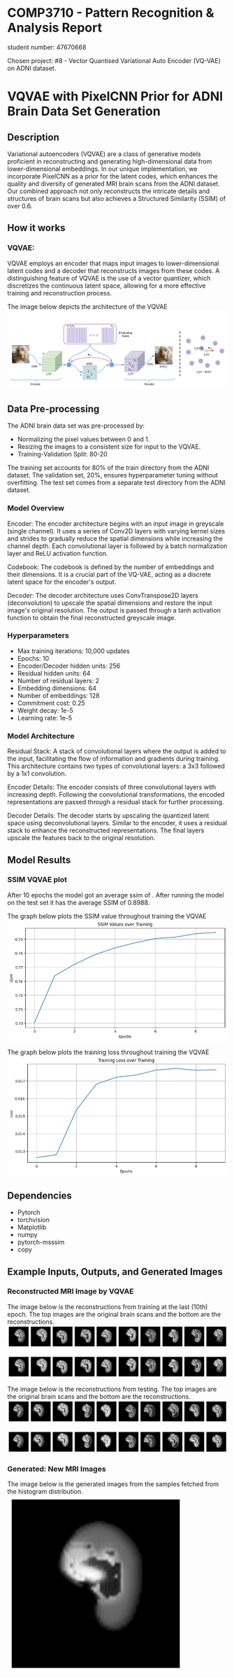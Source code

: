 # COMP3710 - Pattern Recognition & Analysis Report

student number: 47670668

Chosen project: #8 - Vector Quantised Variational Auto Encoder (VQ-VAE) on ADNI dataset.


# VQVAE with PixelCNN Prior for ADNI Brain Data Set Generation
## Description
Variational autoencoders (VQVAE) are a class of generative models proficient in reconstructing and generating high-dimensional data from lower-dimensional embeddings. In our unique implementation, we incorporate PixelCNN as a prior for the latent codes, which enhances the quality and diversity of generated MRI brain scans from the ADNI dataset. Our combined approach not only reconstructs the intricate details and structures of brain scans but also achieves a Structured Similarity (SSIM) of over 0.6.

## How it works
### VQVAE:
VQVAE employs an encoder that maps input images to lower-dimensional latent codes and a decoder that reconstructs images from these codes. A distinguishing feature of VQVAE is the use of a vector quantizer, which discretizes the continuous latent space, allowing for a more effective training and reconstruction process.

The image below depicts the architecture of the VQVAE <br>
![VQVAE architecture](assets/model_architecture.png)


## Data Pre-processing
The ADNI brain data set was pre-processed by:

- Normalizing the pixel values between 0 and 1.
- Resizing the images to a consistent size for input to the VQVAE.
- Training-Validation Split: 80-20

The training set accounts for 80% of the train directory from the ADNI dataset. The validation set, 20%, ensures hyperparameter tuning without overfitting. The test set comes from a separate test directory from the ADNI dataset.


### Model Overview

Encoder: The encoder architecture begins with an input image in greyscale (single channel). It uses a series of Conv2D layers with varying kernel sizes and strides to gradually reduce the spatial dimensions while increasing the channel depth. Each convolutional layer is followed by a batch normalization layer and ReLU activation function.

Codebook: The codebook is defined by the number of embeddings and their dimensions. It is a crucial part of the VQ-VAE, acting as a discrete latent space for the encoder's output.

Decoder: The decoder architecture uses ConvTranspose2D layers (deconvolution) to upscale the spatial dimensions and restore the input image's original resolution. The output is passed through a tanh activation function to obtain the final reconstructed greyscale image.

### Hyperparameters

- Max training iterations: 10,000 updates
- Epochs: 10
- Encoder/Decoder hidden units: 256
- Residual hidden units: 64
- Number of residual layers: 2
- Embedding dimensions: 64
- Number of embeddings: 128
- Commitment cost: 0.25
- Weight decay: 1e-5
- Learning rate: 1e-5

### Model Architecture
Residual Stack: A stack of convolutional layers where the output is added to the input, facilitating the flow of information and gradients during training. This architecture contains two types of convolutional layers: a 3x3 followed by a 1x1 convolution.

Encoder Details: The encoder consists of three convolutional layers with increasing depth. Following the convolutional transformations, the encoded representations are passed through a residual stack for further processing.

Decoder Details: The decoder starts by upscaling the quantized latent space using deconvolutional layers. Similar to the encoder, it uses a residual stack to enhance the reconstructed representations. The final layers upscale the features back to the original resolution.

## Model Results

### SSIM VQVAE plot
After 10 epochs the model got an average ssim of . After running the model on the test set it has the average SSIM of 0.8988.

The graph below plots the SSIM value throughout training the VQVAE <br>
![SSIM plot](assets/training_ssim_plot.png)

The graph below plots the training loss throughout training the VQVAE <br>
![VQVAE loss plot](assets/training_loss_plot.png)


## Dependencies
- Pytorch
- torchvision
- Matplotlib
- numpy
- pytorch-msssim
- copy


## Example Inputs, Outputs, and Generated Images
### Reconstructed MRI Image by VQVAE
The image below is the reconstructions from training at the last (10th) epoch. The top images are the original brain scans and the bottom are the reconstructions. <br>
![Train Reconstructions](assets/train_reconstructions.png)


The image below is the reconstructions from testing. The top images are the original brain scans and the bottom are the reconstructions. <br>
![Test Reconstructions](assets/test_reconstructions.png)

### Generated: New MRI Images
The image below is the generated images from the samples fetched from the histogram distribution. <br>
![Generated Images](assets/generated.png)



